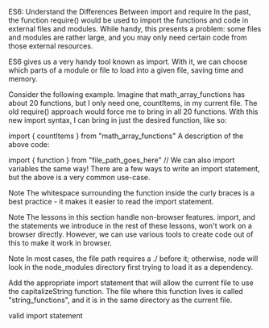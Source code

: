 ES6: Understand the Differences Between import and require
In the past, the function require() would be used to import the functions and code in external files and modules. While handy, this presents a problem: some files and modules are rather large, and you may only need certain code from those external resources.

ES6 gives us a very handy tool known as import. With it, we can choose which parts of a module or file to load into a given file, saving time and memory.

Consider the following example. Imagine that math_array_functions has about 20 functions, but I only need one, countItems, in my current file. The old require() approach would force me to bring in all 20 functions. With this new import syntax, I can bring in just the desired function, like so:

import { countItems } from "math_array_functions"
A description of the above code:

import { function } from "file_path_goes_here"
// We can also import variables the same way!
There are a few ways to write an import statement, but the above is a very common use-case.

Note
The whitespace surrounding the function inside the curly braces is a best practice - it makes it easier to read the import statement.

Note
The lessons in this section handle non-browser features. import, and the statements we introduce in the rest of these lessons, won't work on a browser directly. However, we can use various tools to create code out of this to make it work in browser.

Note
In most cases, the file path requires a ./ before it; otherwise, node will look in the node_modules directory first trying to load it as a dependency.

Add the appropriate import statement that will allow the current file to use the capitalizeString function. The file where this function lives is called "string_functions", and it is in the same directory as the current file.

valid import statement